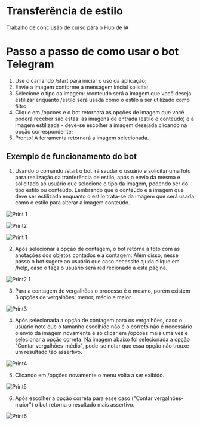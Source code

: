 # Transferência de estilo
Trabalho de conclusão de curso para o Hub de IA

# Passo a passo de como usar o bot Telegram
1. Use o camando /start para iniciar o uso da aplicação;
2. Envie a imagem conforme a mensagem inicial solicita;
3. Selecione o tipo da imagem: /conteudo será a imagem que você deseja estilizar enquanto /estilo será usada como o estilo a ser utilizado como filtro.
4. Clique em /opcoes e o bot retornará as opções de imagem que você poderá receber são estas: as imagens de entrada (estilo e conteúdo) e a imagem estilizada - deve-se escolher a imagem desejada clicando na opção correspondente;
5. Pronto! A ferramenta retornará a imagem selecionada.


## Exemplo de funcionamento do bot

1. Usando o comando /start o bot irá saudar o usuário e solicitar uma foto para realização da tranferência de estilo, após o envio da mesma é solicitado ao usuário que selecione o tipo da imagem, podendo ser do tipo estilo ou conteúdo. Lembrando que o conteúdo é a imagem que deve ser estilizada enquanto o estilo trata-se da imagem que será usada como o estilo para alterar a imagem conteúdo.

![Print 1](https://user-images.githubusercontent.com/69324180/127347693-5747e5bf-30e1-4edd-810d-82fd8b181260.png)

![Print2](https://user-images.githubusercontent.com/69324180/127347844-79629413-54ad-43d3-b686-79ef29705adb.png)

![Print 1](https://user-images.githubusercontent.com/69324180/117272186-4fc6ef00-ae31-11eb-9943-d9cdd3881803.jpeg)

2. Após selecionar a opção de contagem, o bot retorna a foto com as anotações dos objetos contados e a contagem. Além disso, nesse passo o bot sugere ao usuário que caso necessite ajuda clique em /help, caso o faça o usuário será redirecionado a esta página.

![Print2 1](https://user-images.githubusercontent.com/69324180/117272212-59505700-ae31-11eb-8068-ef42e3afd218.jpeg)

3. Para a contagem de vergalhões o processo é o mesmo, porém existem 3 opções de vergalhões: menor, médio e maior.

![Print3](https://user-images.githubusercontent.com/69324180/117191606-20739c00-adb7-11eb-8305-58bf9d46613b.jpeg)

4. Após selecionada a opção de contagem para os vergalhões, caso o usuário note que o tamanho escolhido não é o correto não é necessário o envio da imagem novamente é só clicar em /opcoes mais uma vez e selecionar a opção correta. Na imagem abaixo foi selecionada a opção "Contar vergalhões-médio", pode-se notar que essa opção não trouxe um resultado tão assertivo.

![Print4](https://user-images.githubusercontent.com/69324180/117192274-e5259d00-adb7-11eb-9c89-e82d46da6da1.jpeg)

5. Clicando em /opções novamente o menu volta a ser exibido.

![Print5](https://user-images.githubusercontent.com/69324180/117192663-60874e80-adb8-11eb-963f-7ec69ba36f6f.jpeg)

6. Após escolher a opção correta para esse caso ("Contar vergalhões-maior") o bot retorna o resultado mais assertivo.

![Print6](https://user-images.githubusercontent.com/69324180/117192912-a3492680-adb8-11eb-88ac-dfcb1b7b2b16.jpeg)

